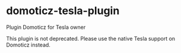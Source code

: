 # domoticz-tesla-plugin
Plugin Domoticz for Tesla owner

This plugin is not deprecated. Please use the native Tesla support on 
Domoticz instead.


